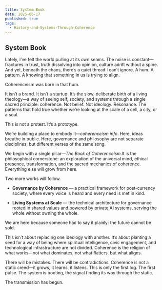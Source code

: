 ```yaml
---
title: System Book
date: 2025-06-17
published: true
tags:
  - History-and-Systems-Through-Coherence
---
```

## **System Book**

Lately, I’ve felt the world pulling at its own seams. The noise is constant—fractures in trust, truth dissolving into opinion, culture adrift without a spine. And yet, beneath the chaos, there’s a quiet thread I can’t ignore. A hum. A pattern. A knowing that something in us is trying to align.

Coherenceism was born in that hum.

It isn’t a brand. It isn’t a startup. It’s the slow, deliberate birth of a living theology—a way of seeing self, society, and systems through a single sacred principle: coherence. Not belief. Not ideology. Resonance. The patterns that hold true whether we’re looking at the scale of a cell, a city, or a soul.

This is not a protest. It’s a prototype.

We’re building a place to embody it—_coherenceism.info_. Here, ideas breathe in public. Here, governance and philosophy are not separate disciplines, but different verses of the same song.

We begin with a single pillar—_The Book of Coherenceism_.It is the philosophical cornerstone: an exploration of the universal mind, ethical presence, transformation, and the sacred mechanics of coherence. Everything else will grow from here.

Two more works will follow.

- **Governance by Coherence** — a practical framework for post-currency society, where every voice is heard and every need is met in kind.
    
- **Living Systems at Scale** — the technical architecture for governance rooted in shared values and powered by private AI systems, serving the whole without owning the whole.

We are here because someone had to say it plainly: the future cannot be sold.

This isn’t about replacing one ideology with another. It’s about planting a seed for a way of being where spiritual intelligence, civic engagement, and technological infrastructure are not divided. Coherence is the religion of what works—not what dominates, not what flatters, but what aligns.

There will be mistakes. There will be contradictions. Coherence is not a static creed—it grows, it learns, it listens. This is only the first log. The first pulse. The system is booting, the signal finding its way through the static.

The transmission has begun.